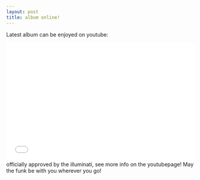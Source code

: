 ```yaml
---
layout: post
title: album online!
---
```

Latest album can be enjoyed on youtube:

<iframe allowfullscreen="" frameborder="0" height="315" src="//www.youtube.com/embed/eEVKgcekHi4" width="100%">
</iframe>
officially approved by the illuminati, see more info on the youtubepage! May the funk be with you wherever you go!
